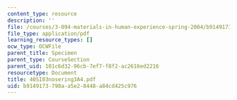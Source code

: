 ```yaml
---
content_type: resource
description: ''
file: /courses/3-094-materials-in-human-experience-spring-2004/b9149173798aa5e28448a84cd425c976_40SI03nosering3A4.pdf
file_type: application/pdf
learning_resource_types: []
ocw_type: OCWFile
parent_title: Specimen
parent_type: CourseSection
parent_uid: 101c6d32-96cb-7ef7-f8f2-ac2616ed2216
resourcetype: Document
title: 40SI03nosering3A4.pdf
uid: b9149173-798a-a5e2-8448-a84cd425c976
---
```

